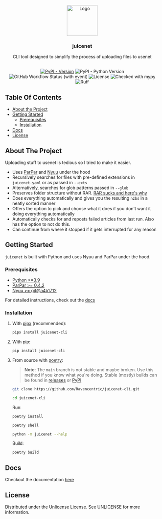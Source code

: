 <br/>
<p align="center">
  <a href="https://github.com/Ravencentric/juicenet-cli">
    <img src="https://raw.githubusercontent.com/Ravencentric/juicenet-cli/main/docs/assets/logo.png" alt="Logo" width="100" height="100">
  </a>

  <h3 align="center">juicenet</h3>

  <p align="center">
    CLI tool designed to simplify the process of uploading files to usenet
    <br/>
    <br/>
  </p>
</p>

<div align="center">

[![PyPI - Version](https://img.shields.io/pypi/v/juicenet-cli?link=https%3A%2F%2Fpypi.org%2Fproject%2Fjuicenet-cli%2F)](https://pypi.org/project/juicenet-cli/)
![PyPI - Python Version](https://img.shields.io/pypi/pyversions/juicenet-cli)
![GitHub Workflow Status (with event)](https://img.shields.io/github/actions/workflow/status/Ravencentric/juicenet-cli/release.yml)
![License](https://img.shields.io/github/license/Ravencentric/juicenet-cli)
![Checked with mypy](https://www.mypy-lang.org/static/mypy_badge.svg)
![Ruff](https://img.shields.io/endpoint?url=https://raw.githubusercontent.com/astral-sh/ruff/main/assets/badge/v2.json)

</div>

## Table Of Contents

* [About the Project](#about-the-project)
* [Getting Started](#getting-started)
  * [Prerequisites](#prerequisites)
  * [Installation](#installation)
* [Docs](#docs)
* [License](#license)

## About The Project

Uploading stuff to usenet is tedious so I tried to make it easier.

* Uses [ParPar](https://github.com/animetosho/ParPar) and [Nyuu](https://github.com/animetosho/Nyuu) under the hood
* Recursively searches for files with pre-defined extensions in `juicenet.yaml` or as passed in `--exts`
* Alternatively, searches for glob patterns passed in `--glob`
* Preserves folder structure without RAR. [RAR sucks and here's why](https://github.com/animetosho/Nyuu/wiki/Stop-RAR-Uploads)
* Does everything automatically and gives you the resulting `nzbs` in a neatly sorted manner
* Offers the option to pick and choose what it does if you don't want it doing everything automatically
* Automatically checks for and reposts failed articles from last run. Also has the option to not do this.
* Can continue from where it stopped if it gets interrupted for any reason

## Getting Started

`juicenet` is built with Python and uses Nyuu and ParPar under the hood.

### Prerequisites

* [Python >=3.9](https://www.python.org/downloads/)
* [ParPar >= 0.4.2](https://github.com/animetosho/ParPar)
* [Nyuu >= git@a4b1712](https://github.com/animetosho/Nyuu)

For detailed instructions, check out the [docs](https://juicenet.in/installation/)

### Installation

1. With [pipx](https://pypa.github.io/pipx/installation/) (recommended):

    ```sh
    pipx install juicenet-cli
    ```

2. With pip:

    ```sh
    pip install juicenet-cli
    ```

3. From source with [poetry](https://python-poetry.org/docs/#installation):
    > **Note**: The `main` branch is not stable and maybe broken. Use this method if you know what you're doing. Stable (mostly) builds can be found in [releases](https://github.com/Ravencentric/juicenet-cli/releases) or [PyPI](https://pypi.org/project/juicenet-cli/)

    ```sh
    git clone https://github.com/Ravencentric/juicenet-cli.git
    ```

    ```sh
    cd juicenet-cli
    ```

    Run:

    ```sh
    poetry install
    ```

    ```sh
    poetry shell
    ```

    ```sh
    python -m juicenet --help
    ```

    Build:

    ```sh
    poetry build
    ```

## Docs

Checkout the documentation [here](https://juicenet.in/)

## License

Distributed under the [Unlicense](https://choosealicense.com/licenses/unlicense/) License. See [UNLICENSE](https://github.com/Ravencentric/juicenet-cli/blob/main/UNLICENSE) for more information.
